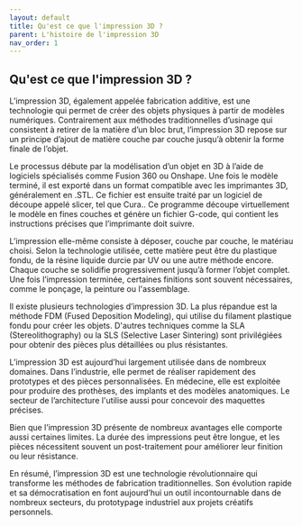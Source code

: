 ```yaml
---
layout: default
title: Qu'est ce que l'impression 3D ?
parent: L'histoire de l'impression 3D
nav_order: 1
---
```


## Qu'est ce que l'impression 3D ?

L’impression 3D, également appelée fabrication additive, est une technologie qui permet de créer des objets physiques à partir de modèles numériques. Contrairement aux méthodes traditionnelles d’usinage qui consistent à retirer de la matière d’un bloc brut, l’impression 3D repose sur un principe d’ajout de matière couche par couche jusqu’à obtenir la forme finale de l’objet.

Le processus débute par la modélisation d’un objet en 3D à l’aide de logiciels spécialisés comme Fusion 360 ou Onshape. Une fois le modèle terminé, il est exporté dans un format compatible avec les imprimantes 3D, généralement en .STL. Ce fichier est ensuite traité par un logiciel de découpe appelé slicer, tel que Cura.. Ce programme découpe virtuellement le modèle en fines couches et génère un fichier G-code, qui contient les instructions précises que l’imprimante doit suivre.

L’impression elle-même consiste à déposer, couche par couche, le matériau choisi. Selon la technologie utilisée, cette matière peut être du plastique fondu, de la résine liquide durcie par UV ou une autre méthode encore. Chaque couche se solidifie progressivement jusqu’à former l’objet complet. Une fois l’impression terminée, certaines finitions sont souvent nécessaires, comme le ponçage, la peinture ou l'assemblage.

Il existe plusieurs technologies d’impression 3D. La plus répandue est la méthode FDM (Fused Deposition Modeling), qui utilise du filament plastique fondu pour créer les objets. D'autres techniques comme la SLA (Stereolithography) ou la SLS (Selective Laser Sintering) sont privilégiées pour obtenir des pièces plus détaillées ou plus résistantes.

L’impression 3D est aujourd’hui largement utilisée dans de nombreux domaines. Dans l’industrie, elle permet de réaliser rapidement des prototypes et des pièces personnalisées. En médecine, elle est exploitée pour produire des prothèses, des implants et des modèles anatomiques. Le secteur de l’architecture l'utilise aussi pour concevoir des maquettes précises.

Bien que l’impression 3D présente de nombreux avantages elle comporte aussi certaines limites. La durée des impressions peut être longue, et les pièces nécessitent souvent un post-traitement pour améliorer leur finition ou leur résistance.

En résumé, l’impression 3D est une technologie révolutionnaire qui transforme les méthodes de fabrication traditionnelles. Son évolution rapide et sa démocratisation en font aujourd’hui un outil incontournable dans de nombreux secteurs, du prototypage industriel aux projets créatifs personnels.








